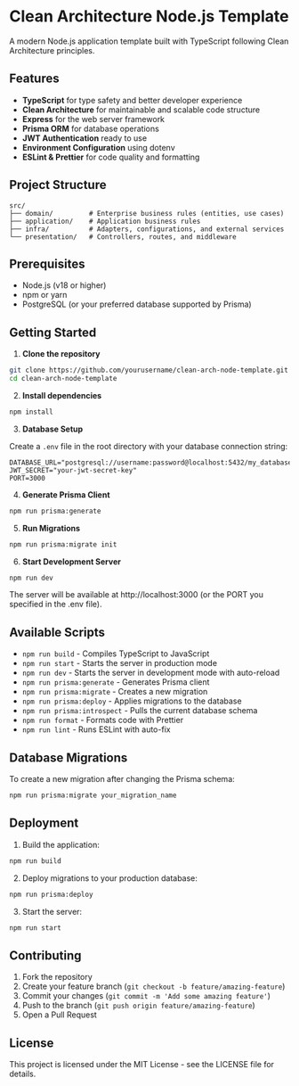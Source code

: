 # Clean Architecture Node.js Template

A modern Node.js application template built with TypeScript following Clean Architecture principles.

## Features

- **TypeScript** for type safety and better developer experience
- **Clean Architecture** for maintainable and scalable code structure
- **Express** for the web server framework
- **Prisma ORM** for database operations
- **JWT Authentication** ready to use
- **Environment Configuration** using dotenv
- **ESLint & Prettier** for code quality and formatting

## Project Structure

```
src/
├── domain/         # Enterprise business rules (entities, use cases)
├── application/    # Application business rules
├── infra/          # Adapters, configurations, and external services
└── presentation/   # Controllers, routes, and middleware
```

## Prerequisites

- Node.js (v18 or higher)
- npm or yarn
- PostgreSQL (or your preferred database supported by Prisma)

## Getting Started

1. **Clone the repository**

```bash
git clone https://github.com/yourusername/clean-arch-node-template.git
cd clean-arch-node-template
```

2. **Install dependencies**

```bash
npm install
```

3. **Database Setup**

Create a `.env` file in the root directory with your database connection string:

```
DATABASE_URL="postgresql://username:password@localhost:5432/my_database"
JWT_SECRET="your-jwt-secret-key"
PORT=3000
```

4. **Generate Prisma Client**

```bash
npm run prisma:generate
```

5. **Run Migrations**

```bash
npm run prisma:migrate init
```

6. **Start Development Server**

```bash
npm run dev
```

The server will be available at http://localhost:3000 (or the PORT you specified in the .env file).

## Available Scripts

- `npm run build` - Compiles TypeScript to JavaScript
- `npm run start` - Starts the server in production mode
- `npm run dev` - Starts the server in development mode with auto-reload
- `npm run prisma:generate` - Generates Prisma client
- `npm run prisma:migrate` - Creates a new migration
- `npm run prisma:deploy` - Applies migrations to the database
- `npm run prisma:introspect` - Pulls the current database schema
- `npm run format` - Formats code with Prettier
- `npm run lint` - Runs ESLint with auto-fix

## Database Migrations

To create a new migration after changing the Prisma schema:

```bash
npm run prisma:migrate your_migration_name
```

## Deployment

1. Build the application:

```bash
npm run build
```

2. Deploy migrations to your production database:

```bash
npm run prisma:deploy
```

3. Start the server:

```bash
npm run start
```

## Contributing

1. Fork the repository
2. Create your feature branch (`git checkout -b feature/amazing-feature`)
3. Commit your changes (`git commit -m 'Add some amazing feature'`)
4. Push to the branch (`git push origin feature/amazing-feature`)
5. Open a Pull Request

## License

This project is licensed under the MIT License - see the LICENSE file for details.

